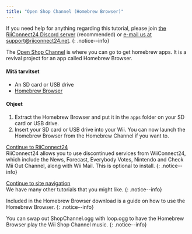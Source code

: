 ```yaml
---
title: "Open Shop Channel (Homebrew Browser)"
---
```


If you need help for anything regarding this tutorial, please join [the RiiConnect24 Discord server](https://discord.gg/b4Y7jfD) (recommended) or [e-mail us at support@riiconnect24.net](mailto:support@riiconnect24.net).
{: .notice--info}

The [Open Shop Channel](https://oscwii.org/) is where you can go to get homebrew apps. It is a revival project for an app called Homebrew Browser.

#### Mitä tarvitset
* An SD card or USB drive
* [Homebrew Browser](/assets/files/homebrew_browser_v0.3.9e.zip)

#### Ohjeet

1. Extract the Homebrew Browser and put it in the `apps` folder on your SD card or USB drive.
2. Insert your SD card or USB drive into your Wii. You can now launch the Homebrew Browser from the Homebrew Channel if you want to.

[Continue to RiiConnect24](riiconnect24)<br> RiiConnect24 allows you to use discontinued services from WiiConnect24, which include the News, Forecast, Everybody Votes, Nintendo and Check Mii Out Channel, along with Wii Mail. This is optional to install.
{: .notice--info}

[Continue to site navigation](site-navigation)<br> We have many other tutorials that you might like.
{: .notice--info}

Included in the Homebrew Browser download is a guide on how to use the Homebrew Browser.
{: .notice--info}

You can swap out ShopChannel.ogg with loop.ogg to have the Homebrew Browser play the Wii Shop Channel music.
{: .notice--info}
